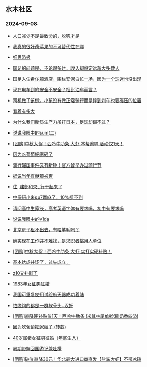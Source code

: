 ## 水木社区 
### 2024-09-08

+ [人口减少不是最致命的，脱钩才是](https://www.newsmth.net/nForum/article/OurEstate/3076032)

+ [我真的很好奇苹果的不可替代性在哪](https://www.newsmth.net/nForum/article/WorkingLife/154530)

+ [细思恐极](https://www.newsmth.net/nForum/article/FamilyLife/1766843145)

+ [国足的问题是，不论踢多烂，收入却稳定远超大多数人](https://www.newsmth.net/nForum/article/Football/3444342)

+ [国足入住希尔顿酒店，围栏安保白忙一场，因为一个球迷也没出现](https://www.newsmth.net/nForum/article/MMJoke/1634824336)

+ [现在电车到底安全不安全？相比油车而言？](https://www.newsmth.net/nForum/article/GreenAuto/1664177)

+ [司机做了该做，小孩没有做正常骑行而是摔到刹车也要碾压的位置](https://www.newsmth.net/nForum/article/AutoWorld/1944907064)

+ [看着有多大](https://www.newsmth.net/nForum/article/FashionShow/512418)

+ [为什么我们新质生产力吊打日本，足球却踢不过？](https://www.newsmth.net/nForum/article/WorldSoccer/18098610)

+ [说说我眼中的sum(二)](https://www.newsmth.net/nForum/article/LeslieCheung/186015)

+ [[团购]中秋大促！西冷牛肋条 大虾 本帮酱鸭 活动仅1天！](https://www.newsmth.net/nForum/article/ADAgent_TG/1325508)

+ [因为吃葡萄把家砸了](https://www.newsmth.net/nForum/article/FamilyLife/1766844313)

+ [骑行碾压事件又有新锤！官方曾举办过骑行节](https://www.newsmth.net/nForum/article/AutoWorld/1944908243)

+ [据说当年有献策被否](https://www.newsmth.net/nForum/article/OurEstate/3078295)

+ [住,,建部和央,,行干起来了](https://www.newsmth.net/nForum/article/Stock/10920002)

+ [中保研小米su7赢麻了，10%都不到](https://www.newsmth.net/nForum/article/GreenAuto/1664746)

+ [请问高中生家长，高考英语字体有要求吗，初中有要求吗](https://www.newsmth.net/nForum/article/PreUnivEdu/204737)

+ [说说我眼中的v1da](https://www.newsmth.net/nForum/article/LeslieCheung/186313)

+ [北京房子租不出去，有啥羊毛吗？](https://www.newsmth.net/nForum/article/CouponsLife/4501822)

+ [确实现在工作并不难找，是求职者挑用人单位](https://www.newsmth.net/nForum/article/WorkingLife/156325)

+ [[团购]中秋大促！西冷牛肋条 大虾 实打实硬补贴！](https://www.newsmth.net/nForum/article/ADAgent_TG/1325508)

+ [基本达成共识了，过失成立，](https://www.newsmth.net/nForum/article/AutoWorld/1944906989)

+ [z10又扑街了](https://www.newsmth.net/nForum/article/GreenAuto/1664612)

+ [1983年女征男征婚](https://www.newsmth.net/nForum/article/PieLove/2894396)

+ [我国可重复使用试验航天器成功着陆](https://www.newsmth.net/nForum/article/Aero/464194)

+ [怕脱钩的都是一群软骨头+汉奸](https://www.newsmth.net/nForum/article/OurEstate/3078646)

+ [[团购]直降硬补贴仅1天！西冷牛肋条 !米其林尾单捡漏!奶香四溢!](https://www.newsmth.net/nForum/article/ADAgent_TG/1325508)

+ [因为吃葡萄把家砸了 (转载)](https://www.newsmth.net/nForum/article/Divorce/2095462)

+ [40岁属猪女征男征婚（年底生人）](https://www.newsmth.net/nForum/article/PieLove/2894396)

+ [暑期带娃回国游记兼吐槽](https://www.newsmth.net/nForum/article/Travel/1010409)

+ [[团购]破价直降30元！华北最大进口商直发【盐冻大虾】不带冰碴](https://www.newsmth.net/nForum/article/ADAgent_TG/1325508)

